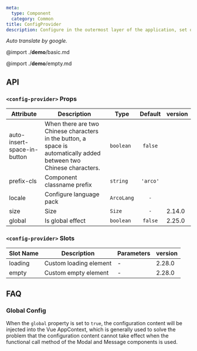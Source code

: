 ```yaml
meta:
  type: Component
  category: Common
title: ConfigProvider
description: Configure in the outermost layer of the application, set once, and take effect globally. Generally used to set functions such as internationalized languages.
```

*Auto translate by google.*

@import ./__demo__/basic.md

@import ./__demo__/empty.md

## API


### `<config-provider>` Props

|Attribute|Description|Type|Default|version|
|---|---|---|:---:|:---|
|auto-insert-space-in-button|When there are two Chinese characters in the button, a space is automatically added between two Chinese characters.|`boolean`|`false`||
|prefix-cls|Component classname prefix|`string`|`'arco'`||
|locale|Configure language pack|`ArcoLang`|`-`||
|size|Size|`Size`|`-`|2.14.0|
|global|Is global effect|`boolean`|`false`|2.25.0|
### `<config-provider>` Slots

|Slot Name|Description|Parameters|version|
|---|---|---|:---|
|loading|Custom loading element|-|2.28.0|
|empty|Custom empty element|-|2.28.0|




## FAQ

### Global Config

When the `global` property is set to `true`, the configuration content will be injected into the Vue AppContext, which is generally used to solve the problem that the configuration content cannot take effect when the functional call method of the Modal and Message components is used.
